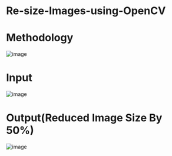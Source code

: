 # Re-size-Images-using-OpenCV
# Methodology
![image](https://github.com/vinayparjapati5/Re-size-Images-using-OpenCV/assets/114856104/fc1c014c-f896-4c2d-a17e-c89af0059f8e)

# Input

![image](https://github.com/vinayparjapati5/Re-size-Images-using-OpenCV/assets/114856104/73098332-1bb0-42d9-a35e-65f4cfec912c)

# Output(Reduced Image Size By 50%)
![image](https://github.com/vinayparjapati5/Re-size-Images-using-OpenCV/assets/114856104/9e70f5ba-a6cf-4f0a-ba54-4385d76785a9)


